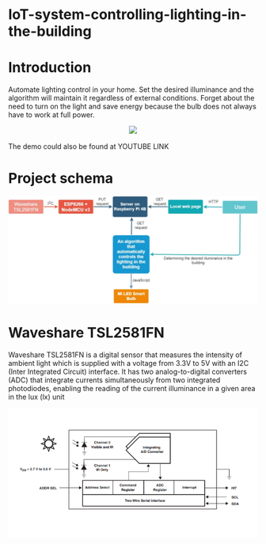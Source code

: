 # IoT-system-controlling-lighting-in-the-building

# Introduction
Automate lighting control in your home. Set the desired illuminance and the algorithm will maintain it regardless of external conditions.
Forget about the need to turn on the light and save energy because the bulb does not always have to work at full power. 

<p align="center">
  <img src="demo/demo.gif">
</p>

The demo could also be found at YOUTUBE LINK

# Project schema
![](images/project_schema.jpg)

# Waveshare TSL2581FN
Waveshare TSL2581FN is a digital sensor that measures the intensity of ambient light which is supplied with a voltage from 3.3V to 5V with an I2C (Inter Integrated Circuit) interface. It has two analog-to-digital converters (ADC) that integrate currents simultaneously from two integrated photodiodes, enabling the reading of the current illuminance in a given area in the lux (lx) unit

![](images/Waveshare.png)
